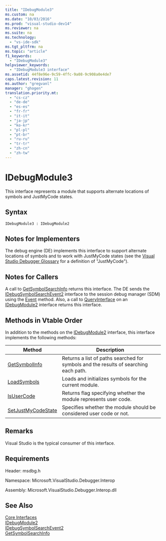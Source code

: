 ```yaml
---
title: "IDebugModule3"
ms.custom: na
ms.date: "10/03/2016"
ms.prod: "visual-studio-dev14"
ms.reviewer: na
ms.suite: na
ms.technology: 
  - "vs-ide-sdk"
ms.tgt_pltfrm: na
ms.topic: "article"
f1_keywords: 
  - "IDebugModule3"
helpviewer_keywords: 
  - "IDebugModule3 interface"
ms.assetid: 44f8e96e-9c59-4ffc-9a08-9c908a0e4de7
caps.latest.revision: 11
ms.author: "gregvanl"
manager: "ghogen"
translation.priority.mt: 
  - "cs-cz"
  - "de-de"
  - "es-es"
  - "fr-fr"
  - "it-it"
  - "ja-jp"
  - "ko-kr"
  - "pl-pl"
  - "pt-br"
  - "ru-ru"
  - "tr-tr"
  - "zh-cn"
  - "zh-tw"
---
```

# IDebugModule3
This interface represents a module that supports alternate locations of symbols and JustMyCode states.  
  
## Syntax  
  
```  
IDebugModule3 : IDebugModule2  
```  
  
## Notes for Implementers  
 The debug engine (DE) implements this interface to support alternate locations of symbols and to work with JustMyCode states (see the [Visual Studio Debugger Glossary](../extensibility/visual-studio-debugger-glossary.md) for a definition of "JustMyCode").  
  
## Notes for Callers  
 A call to [GetSymbolSearchInfo](../extensibility/idebugsymbolsearchevent2--getsymbolsearchinfo.md) returns this interface. The DE sends the [IDebugSymbolSearchEvent2](../extensibility/idebugsymbolsearchevent2.md) interface to the session debug manager (SDM) using the [Event](../extensibility/idebugeventcallback2--event.md) method. Also, a call to [QueryInterface](../Topic/QueryInterface.md) on an [IDebugModule2](../extensibility/idebugmodule2.md) interface returns this interface.  
  
## Methods in Vtable Order  
 In addition to the methods on the [IDebugModule2](../extensibility/idebugmodule2.md) interface, this interface implements the following methods:  
  
|Method|Description|  
|------------|-----------------|  
|[GetSymbolInfo](../extensibility/idebugmodule3--getsymbolinfo.md)|Returns a list of paths searched for symbols and the results of searching each path.|  
|[LoadSymbols](../extensibility/idebugmodule3--loadsymbols.md)|Loads and initializes symbols for the current module.|  
|[IsUserCode](../extensibility/idebugmodule3--isusercode.md)|Returns flag specifying whether the module represents user code.|  
|[SetJustMyCodeState](../extensibility/idebugmodule3--setjustmycodestate.md)|Specifies whether the module should be considered user code or not.|  
  
## Remarks  
 Visual Studio is the typical consumer of this interface.  
  
## Requirements  
 Header: msdbg.h  
  
 Namespace: Microsoft.VisualStudio.Debugger.Interop  
  
 Assembly: Microsoft.VisualStudio.Debugger.Interop.dll  
  
## See Also  
 [Core Interfaces](../extensibility/core-interfaces.md)   
 [IDebugModule2](../extensibility/idebugmodule2.md)   
 [IDebugSymbolSearchEvent2](../extensibility/idebugsymbolsearchevent2.md)   
 [GetSymbolSearchInfo](../extensibility/idebugsymbolsearchevent2--getsymbolsearchinfo.md)